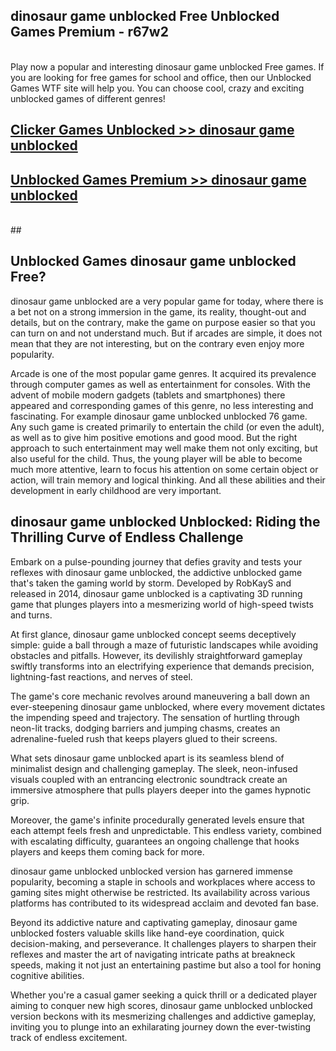 ## dinosaur game unblocked Free Unblocked Games Premium - r67w2 <br>
<br>
Play now a popular and interesting dinosaur game unblocked Free games. If you are looking for free games for school and office, then our Unblocked Games WTF site will help you. You can choose cool, crazy and exciting unblocked games of different genres!


##  [Clicker Games Unblocked >> dinosaur game unblocked](http://freeplayer.one?title=dinosaur_game_unblocked&ref=04)

##  [Unblocked Games Premium >> dinosaur game unblocked](http://freeplayer.one?title=dinosaur_game_unblocked&ref=04)
  <br>
  ##



## Unblocked Games dinosaur game unblocked Free?

dinosaur game unblocked are a very popular game for today, where there is a bet not on a strong immersion in the game, its reality, thought-out and details, but on the contrary, make the game on purpose easier so that you can turn on and not understand much. But if arcades are simple, it does not mean that they are not interesting, but on the contrary even enjoy more popularity.

Arcade is one of the most popular game genres. It acquired its prevalence through computer games as well as entertainment for consoles. With the advent of mobile modern gadgets (tablets and smartphones) there appeared and corresponding games of this genre, no less interesting and fascinating. For example dinosaur game unblocked unblocked 76 game. Any such game is created primarily to entertain the child (or even the adult), as well as to give him positive emotions and good mood. But the right approach to such entertainment may well make them not only exciting, but also useful for the child. Thus, the young player will be able to become much more attentive, learn to focus his attention on some certain object or action, will train memory and logical thinking. And all these abilities and their development in early childhood are very important.

##  dinosaur game unblocked Unblocked: Riding the Thrilling Curve of Endless Challenge

Embark on a pulse-pounding journey that defies gravity and tests your reflexes with dinosaur game unblocked, the addictive unblocked game that's taken the gaming world by storm. Developed by RobKayS and released in 2014, dinosaur game unblocked is a captivating 3D running game that plunges players into a mesmerizing world of high-speed twists and turns.

At first glance, dinosaur game unblocked concept seems deceptively simple: guide a ball through a maze of futuristic landscapes while avoiding obstacles and pitfalls. However, its devilishly straightforward gameplay swiftly transforms into an electrifying experience that demands precision, lightning-fast reactions, and nerves of steel.

The game's core mechanic revolves around maneuvering a ball down an ever-steepening dinosaur game unblocked, where every movement dictates the impending speed and trajectory. The sensation of hurtling through neon-lit tracks, dodging barriers and jumping chasms, creates an adrenaline-fueled rush that keeps players glued to their screens.

What sets dinosaur game unblocked apart is its seamless blend of minimalist design and challenging gameplay. The sleek, neon-infused visuals coupled with an entrancing electronic soundtrack create an immersive atmosphere that pulls players deeper into the games hypnotic grip.

Moreover, the game's infinite procedurally generated levels ensure that each attempt feels fresh and unpredictable. This endless variety, combined with escalating difficulty, guarantees an ongoing challenge that hooks players and keeps them coming back for more.

dinosaur game unblocked unblocked version has garnered immense popularity, becoming a staple in schools and workplaces where access to gaming sites might otherwise be restricted. Its availability across various platforms has contributed to its widespread acclaim and devoted fan base.

Beyond its addictive nature and captivating gameplay, dinosaur game unblocked fosters valuable skills like hand-eye coordination, quick decision-making, and perseverance. It challenges players to sharpen their reflexes and master the art of navigating intricate paths at breakneck speeds, making it not just an entertaining pastime but also a tool for honing cognitive abilities.

Whether you're a casual gamer seeking a quick thrill or a dedicated player aiming to conquer new high scores, dinosaur game unblocked unblocked version beckons with its mesmerizing challenges and addictive gameplay, inviting you to plunge into an exhilarating journey down the ever-twisting track of endless excitement.